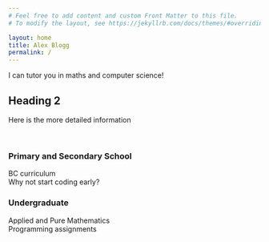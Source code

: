 ```yaml
---
# Feel free to add content and custom Front Matter to this file.
# To modify the layout, see https://jekyllrb.com/docs/themes/#overriding-theme-defaults

layout: home
title: Alex Blogg
permalink: /
---
```


I can tutor you in maths and computer science!

<!--break-->

## Heading 2

Here is the more detailed information

<br>

### Primary and Secondary School

BC curriculum  
Why not start coding early?

### Undergraduate

Applied and Pure Mathematics  
Programming assignments

<!--
<table>
  <tr>
    <th>Mathematics</th>
    <td>Algebra</td>
    <td>Calculus</td>
  </tr>
  <tr>
    <th>Computer Science</th>
    <td>C programming</td>
    <td>Data Structures and Algorithms</td>
  </tr>
</table>
-->
